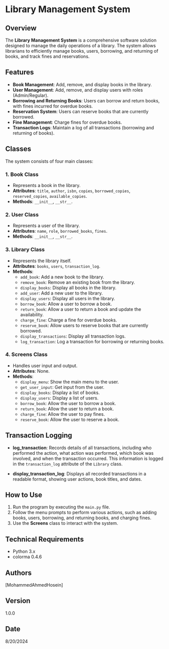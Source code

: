 # Library Management System

## Overview

The **Library Management System** is a comprehensive software solution designed to manage the daily operations of a library. The system allows librarians to efficiently manage books, users, borrowing, and returning of books, and track fines and reservations.

## Features

* **Book Management**: Add, remove, and display books in the library.
* **User Management**: Add, remove, and display users with roles (Admin/Regular).
* **Borrowing and Returning Books**: Users can borrow and return books, with fines incurred for overdue books.
* **Reservation System**: Users can reserve books that are currently borrowed.
* **Fine Management**: Charge fines for overdue books.
* **Transaction Logs**: Maintain a log of all transactions (borrowing and returning of books).

## Classes

The system consists of four main classes:

### 1. Book Class

* Represents a book in the library.
* **Attributes**: `title`, `author`, `isbn`, `copies`, `borrowed_copies`, `reserved_copies`, `available_copies`.
* **Methods**: `__init__`, `__str__`.

### 2. User Class

* Represents a user of the library.
* **Attributes**: `name`, `role`, `borrowed_books`, `fines`.
* **Methods**: `__init__`, `__str__`.

### 3. Library Class

* Represents the library itself.
* **Attributes**: `books`, `users`, `transaction_log`.
* **Methods**:
  - `add_book`: Add a new book to the library.
  - `remove_book`: Remove an existing book from the library.
  - `display_books`: Display all books in the library.
  - `add_user`: Add a new user to the library.
  - `display_users`: Display all users in the library.
  - `borrow_book`: Allow a user to borrow a book.
  - `return_book`: Allow a user to return a book and update the availability.
  - `charge_fine`: Charge a fine for overdue books.
  - `reserve_book`: Allow users to reserve books that are currently borrowed.
  - `display_transactions`: Display all transaction logs.
  - `log_transaction`: Log a transaction for borrowing or returning books.

### 4. Screens Class

* Handles user input and output.
* **Attributes**: None.
* **Methods**:
  - `display_menu`: Show the main menu to the user.
  - `get_user_input`: Get input from the user.
  - `display_books`: Display a list of books.
  - `display_users`: Display a list of users.
  - `borrow_book`: Allow the user to borrow a book.
  - `return_book`: Allow the user to return a book.
  - `charge_fine`: Allow the user to pay fines.
  - `reserve_book`: Allow the user to reserve a book.

## Transaction Logging

* **log_transaction**: Records details of all transactions, including who performed the action, what action was performed, which book was involved, and when the transaction occurred. This information is logged in the `transaction_log` attribute of the `Library` class.

* **display_transaction_log**: Displays all recorded transactions in a readable format, showing user actions, book titles, and dates.

## How to Use

1. Run the program by executing the `main.py` file.
2. Follow the menu prompts to perform various actions, such as adding books, users, borrowing, and returning books, and charging fines.
3. Use the **Screens** class to interact with the system.

## Technical Requirements

* Python 3.x
* colorma 0.4.6


## Authors

[MohammedAhmedHosein]

## Version

1.0.0

## Date

8/20/2024
